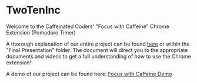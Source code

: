 # TwoTenInc
Welcome to the Caffeinated Coders' "Focus with Caffeine" Chrome Extension (Pomodoro Timer)

A thorough explanation of our entire project can be found [here](https://docs.google.com/document/d/1iiPBYkfINUjs2_ReEPT1yRzcaAa87jmXc6QFUYfpe8Y/edit?usp=sharing) or within the "Final Presentation" folder. The document will direct you to the appropriate documents and videos to get a full understanding of how to use the Chrome extension!

A demo of our project can be found here: [Focus with Caffeine Demo](https://www.youtube.com/watch?v=tsdBQA_-BgA)